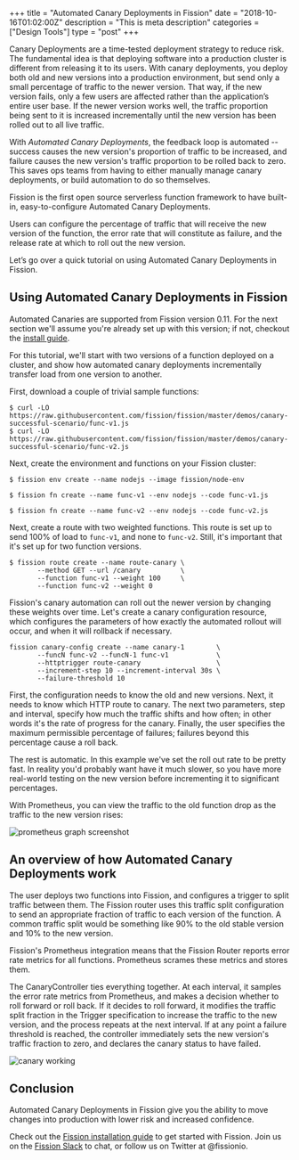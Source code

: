 +++
title = "Automated Canary Deployments in Fission"
date = "2018-10-16T01:02:00Z"
description = "This is meta description"
categories = ["Design Tools"]
type = "post"
+++

Canary Deployments are a time-tested deployment strategy to reduce
risk. The fundamental idea is that deploying software into a
production cluster is different from releasing it to its users. With
canary deployments, you deploy both old and new versions into a
production environment, but send only a small percentage of traffic to
the newer version. That way, if the new version fails, only a few
users are affected rather than the application’s entire user base. If
the newer version works well, the traffic proportion being sent to it
is increased incrementally until the new version has been rolled out
to all live traffic.

With _Automated Canary Deployments_, the feedback loop is automated --
success causes the new version's proportion of traffic to be
increased, and failure causes the new version's traffic proportion to
be rolled back to zero.  This saves ops teams from having to either
manually manage canary deployments, or build automation to do so
themselves.

Fission is the first open source serverless function framework to have
built-in, easy-to-configure Automated Canary Deployments.

Users can configure the percentage of traffic that will receive the
new version of the function, the error rate that will constitute as
failure, and the release rate at which to roll out the new version.

Let’s go over a quick tutorial on using Automated Canary Deployments
in Fission.

## Using Automated Canary Deployments in Fission

Automated Canaries are supported from Fission version 0.11.  For the
next section we'll assume you're already set up with this version; if
not, checkout the [install guide](https://docs.fission.io/latest/installation/).

For this tutorial, we'll start with two versions of a function
deployed on a cluster, and show how automated canary deployments
incrementally transfer load from one version to another.

First, download a couple of trivial sample functions:

```
$ curl -LO https://raw.githubusercontent.com/fission/fission/master/demos/canary-successful-scenario/func-v1.js
$ curl -LO https://raw.githubusercontent.com/fission/fission/master/demos/canary-successful-scenario/func-v2.js
```

Next, create the environment and functions on your Fission cluster:

```
$ fission env create --name nodejs --image fission/node-env

$ fission fn create --name func-v1 --env nodejs --code func-v1.js

$ fission fn create --name func-v2 --env nodejs --code func-v2.js
```

Next, create a route with two weighted functions.  This route is set
up to send 100% of load to `func-v1`, and none to `func-v2`.  Still,
it's important that it's set up for two function versions.

```
$ fission route create --name route-canary \
       --method GET --url /canary          \
       --function func-v1 --weight 100     \
       --function func-v2 --weight 0 
```

Fission's canary automation can roll out the newer version by changing
these weights over time.  Let's create a canary configuration
resource, which configures the parameters of how exactly the automated
rollout will occur, and when it will rollback if necessary.

```
fission canary-config create --name canary-1        \
       --funcN func-v2 --funcN-1 func-v1            \
       --httptrigger route-canary                   \
       --increment-step 10 --increment-interval 30s \
       --failure-threshold 10
```

First, the configuration needs to know the old and new versions.
Next, it needs to know which HTTP route to canary.  The next two
parameters, step and interval, specify how much the traffic shifts and
how often; in other words it's the rate of progress for the canary.
Finally, the user specifies the maximum permissible percentage of
failures; failures beyond this percentage cause a roll back.

The rest is automatic.  In this example we've set the roll out rate to
be pretty fast.  In reality you'd probably want have it much slower,
so you have more real-world testing on the new version before
incrementing it to significant percentages.

With Prometheus, you can view the traffic to the old function drop as
the traffic to the new version rises:

![prometheus graph screenshot](/images/prometheus-canary-screenshot.png)

## An overview of how Automated Canary Deployments work

The user deploys two functions into Fission, and configures a trigger
to split traffic between them.  The Fission router uses this traffic
split configuration to send an appropriate fraction of traffic to each
version of the function.  A common traffic split would be something
like 90% to the old stable version and 10% to the new version.

Fission's Prometheus integration means that the Fission Router reports
error rate metrics for all functions.  Prometheus scrames these
metrics and stores them.

The CanaryController ties everything together.  At each interval, it
samples the error rate metrics from Prometheus, and makes a decision
whether to roll forward or roll back.  If it decides to roll forward,
it modifies the traffic split fraction in the Trigger specification to
increase the traffic to the new version, and the process repeats at
the next interval.  If at any point a failure threshold is reached,
the controller immediately sets the new version's traffic fraction to
zero, and declares the canary status to have failed.

![canary working](/images/canary-deployments.jpg)

## Conclusion

Automated Canary Deployments in Fission give you the ability to move
changes into production with lower risk and increased confidence.

Check out the [Fission installation guide](https://docs.fission.io/installation/) to get started with
Fission.  Join us on the [Fission Slack](http://slack.fission.io) to
chat, or follow us on Twitter at @fissionio.
